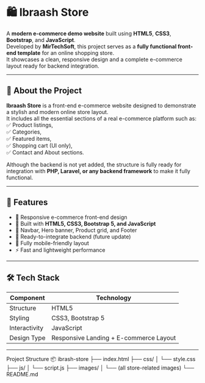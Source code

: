 # 🛍️ Ibraash Store  

A **modern e-commerce demo website** built using **HTML5**, **CSS3**, **Bootstrap**, and **JavaScript**.  
Developed by **MirTechSoft**, this project serves as a **fully functional front-end template** for an online shopping store.  
It showcases a clean, responsive design and a complete e-commerce layout ready for backend integration.

---

## 🧾 About the Project  

**Ibraash Store** is a front-end e-commerce website designed to demonstrate a stylish and modern online store layout.  
It includes all the essential sections of a real e-commerce platform such as:  
✅ Product listings,  
✅ Categories,  
✅ Featured items,  
✅ Shopping cart (UI only),  
✅ Contact and About sections.  

Although the backend is not yet added, the structure is fully ready for integration with **PHP, Laravel, or any backend framework** to make it fully functional.

---

## 🚀 Features  

- 🛒 Responsive e-commerce front-end design  
- 🎨 Built with **HTML5, CSS3, Bootstrap 5, and JavaScript**  
- 🧭 Navbar, Hero banner, Product grid, and Footer  
- 💼 Ready-to-integrate backend (future update)  
- 📱 Fully mobile-friendly layout  
- ⚡ Fast and lightweight performance  

---

## 🛠️ Tech Stack  

| Component | Technology |
|------------|-------------|
| Structure | HTML5 |
| Styling | CSS3, Bootstrap 5 |
| Interactivity | JavaScript |
| Design Type | Responsive Landing + E-commerce Layout |

---
Project Structure
📦 ibrash-store
├── index.html
├── css/
│   └── style.css
├── js/
│   └── script.js
├── images/
│   └── (all store-related images)
└── README.md
